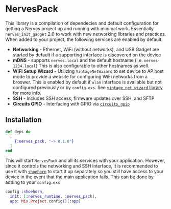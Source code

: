 # NervesPack

This library is a compilation of dependecies and default configuration
for getting a Nerves project up and running with minimal work. 
Essentially `nerves_init_gadget` 2.0 to work with new networking
libraries and practices. When added to your project, the following 
services are enabled by default:

* **Networking** - Ethernet, WiFi (without networks), and USB Gadget are
started by default if a supporting interface is discovered on the device
* **mDNS** - supports `nerves.local` and the default hostname (i.e. `nerves-1234.local`)
This is also configurable to other hostnames as well.
* **WiFi Setup Wizard** - Utilizing `VintageNetWizard` to set device to AP host mode to
provide a website for configuring WiFi networks from a broswer. This is enabled by default
if `wlan` interface is available but not configured previously or by `config.exs`.
See [`vintage_net_wizard` library](https://github.com/nerves-networking/vintage_net_wizard) for more info.
* **SSH** - Includes SSH access, firmware updates over SSH, and SFTP
* **Circuits GPIO** - Interfacing with GPIO via [`circuits_gpio`](https://github.com/elixir-circuits/circuits_gpio)

## Installation

```elixir
def deps do
  [
    {:nerves_pack, "~> 0.1.0"}
  ]
end
```

This will start `NervesPack` and all its services with your application.
However, since it controls the networking and SSH interface, it is 
recommended to use it with [`shoehorn`](https://github.com/nerves-project/shoehorn)
to start it up separately so you still have access to your device in the event that the main application fails. This can be done by adding to your
`config.exs`

```elixir
config :shoehorn,
  init: [:nerves_runtime, :nerves_pack],
  app: Mix.Project.config()[:app]
```

